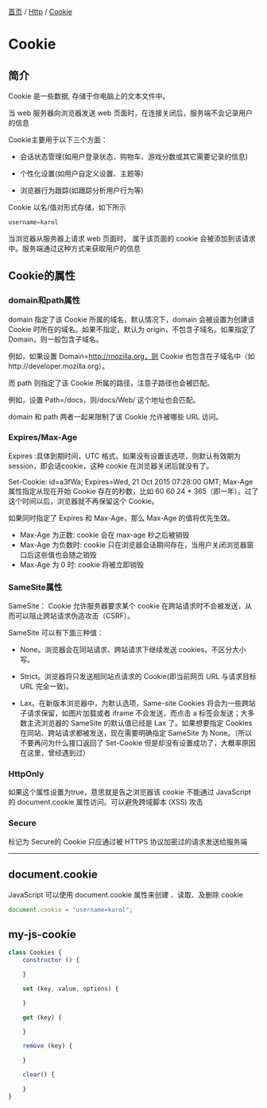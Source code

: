 [首页](/) / [Http](/http/) / [Cookie](/http/cookie)

# Cookie

## 简介

Cookie 是一些数据, 存储于你电脑上的文本文件中。

当 web 服务器向浏览器发送 web 页面时，在连接关闭后，服务端不会记录用户的信息

Cookie主要用于以下三个方面：

- 会话状态管理(如用户登录状态、购物车、游戏分数或其它需要记录的信息)

- 个性化设置(如用户自定义设置、主题等)

- 浏览器行为跟踪(如跟踪分析用户行为等)

Cookie 以名/值对形式存储，如下所示

```js
username=karol
```

当浏览器从服务器上请求 web 页面时， 属于该页面的 cookie 会被添加到该请求中。服务端通过这种方式来获取用户的信息

## Cookie的属性

### domain和path属性

domain 指定了该 Cookie 所属的域名，默认情况下，domain 会被设置为创建该 Cookie 时所在的域名。如果不指定，默认为 origin，不包含子域名。如果指定了Domain，则一般包含子域名。

例如，如果设置 Domain=http://mozilla.org，则 Cookie 也包含在子域名中（如http://developer.mozilla.org）。

而 path 则指定了该 Cookie 所属的路径，注意子路径也会被匹配。

例如，设置 Path=/docs，则/docs/Web/ 这个地址也会匹配。

domain 和 path 两者一起来限制了该 Cookie 允许被哪些 URL 访问。

### Expires/Max-Age

Expires :具体到期时间，UTC 格式。如果没有设置该选项，则默认有效期为 session，即会话cookie，这种 cookie 在浏览器关闭后就没有了。

Set-Cookie: id=a3fWa; Expires=Wed, 21 Oct 2015 07:28:00 GMT;
Max-Age属性指定从现在开始 Cookie 存在的秒数，比如 60 60 24 * 365（即一年）。过了这个时间以后，浏览器就不再保留这个 Cookie。

如果同时指定了 Expires 和 Max-Age，那么 Max-Age 的值将优先生效。

- Max-Age 为正数: cookie 会在 max-age 秒之后被销毁
- Max-Age 为负数时: cookie 只在浏览器会话期间存在，当用户关闭浏览器窗口后这些值也会随之销毁
- Max-Age 为 0 时: cookie 将被立即销毁

### SameSite属性

SameSite： Cookie 允许服务器要求某个 cookie 在跨站请求时不会被发送，从而可以阻止跨站请求伪造攻击（CSRF）。

SameSite 可以有下面三种值：

- None。浏览器会在同站请求、跨站请求下继续发送 cookies，不区分大小写。

- Strict。浏览器将只发送相同站点请求的 Cookie(即当前网页 URL 与请求目标 URL 完全一致)。

- Lax。在新版本浏览器中，为默认选项，Same-site Cookies 将会为一些跨站子请求保留，如图片加载或者 iframe 不会发送，而点击 a 标签会发送；大多数主流浏览器的 SameSite 的默认值已经是 Lax 了。如果想要指定 Cookies 在同站、跨站请求都被发送，现在需要明确指定 SameSite 为 None。（所以不要再问为什么接口返回了 Set-Cookie 但是却没有设置成功了，大概率原因在这里，曾经遇到过）

### HttpOnly

如果这个属性设置为true，意思就是告之浏览器该 cookie 不能通过 JavaScript 的 document.cookie 属性访问。可以避免跨域脚本 (XSS) 攻击

### Secure

标记为 Secure的 Cookie 只应通过被 HTTPS 协议加密过的请求发送给服务端

---

## document.cookie

JavaScript 可以使用 document.cookie 属性来创建 、读取、及删除 cookie

```js
document.cookie = "username=karol";
```

## my-js-cookie

```js
class Cookies {
	constructor () {

	}

	set (key, value, options) {

	}

	get (key) {

	}

	remove (key) {

	}

	clear() {

	}
}
```
